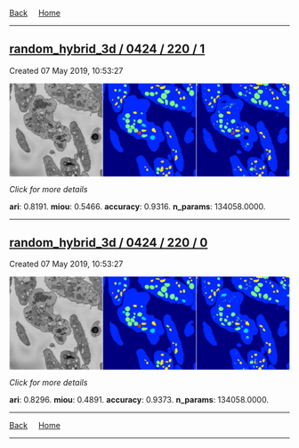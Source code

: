 
[Back](..)&nbsp;&nbsp;&nbsp;&nbsp;&nbsp;[Home](https://leapmanlab.github.io/snapshots)

---

<div class="summary"><a href="1"><h2>random_hybrid_3d / 0424 / 220 / 1</h2></a><p>Created 07 May 2019, 10:53:27
</p><a href="1"><img src="1/media/summary.png" align="center"></a><p>
<i>Click for more details</i>
</p></div>

**ari**: 0.8191. **miou**: 0.5466. **accuracy**: 0.9316. **n_params**: 134058.0000. 

---

<div class="summary"><a href="0"><h2>random_hybrid_3d / 0424 / 220 / 0</h2></a><p>Created 07 May 2019, 10:53:27
</p><a href="0"><img src="0/media/summary.png" align="center"></a><p>
<i>Click for more details</i>
</p></div>

**ari**: 0.8296. **miou**: 0.4891. **accuracy**: 0.9373. **n_params**: 134058.0000. 

---

[Back](..)&nbsp;&nbsp;&nbsp;&nbsp;&nbsp;[Home](https://leapmanlab.github.io/snapshots)

---